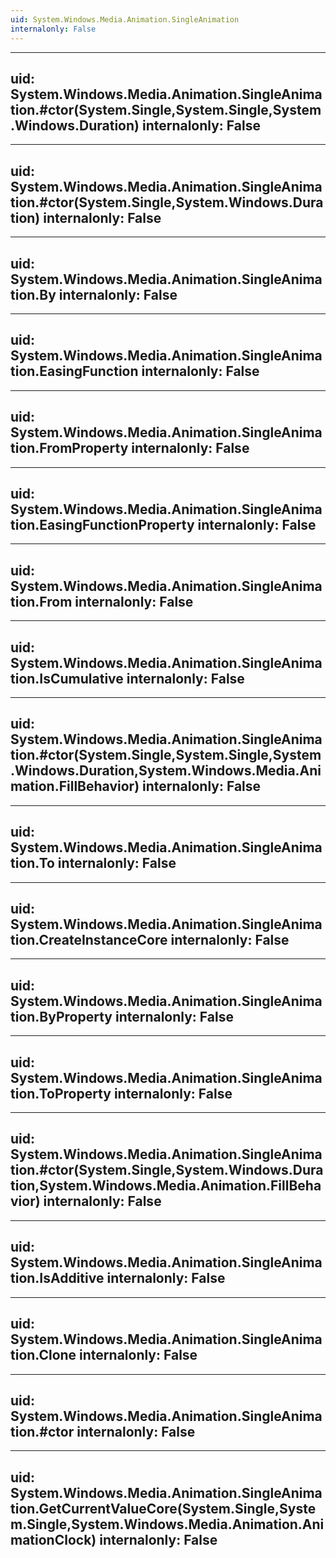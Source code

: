 ```yaml
---
uid: System.Windows.Media.Animation.SingleAnimation
internalonly: False
---
```


---
uid: System.Windows.Media.Animation.SingleAnimation.#ctor(System.Single,System.Single,System.Windows.Duration)
internalonly: False
---

---
uid: System.Windows.Media.Animation.SingleAnimation.#ctor(System.Single,System.Windows.Duration)
internalonly: False
---

---
uid: System.Windows.Media.Animation.SingleAnimation.By
internalonly: False
---

---
uid: System.Windows.Media.Animation.SingleAnimation.EasingFunction
internalonly: False
---

---
uid: System.Windows.Media.Animation.SingleAnimation.FromProperty
internalonly: False
---

---
uid: System.Windows.Media.Animation.SingleAnimation.EasingFunctionProperty
internalonly: False
---

---
uid: System.Windows.Media.Animation.SingleAnimation.From
internalonly: False
---

---
uid: System.Windows.Media.Animation.SingleAnimation.IsCumulative
internalonly: False
---

---
uid: System.Windows.Media.Animation.SingleAnimation.#ctor(System.Single,System.Single,System.Windows.Duration,System.Windows.Media.Animation.FillBehavior)
internalonly: False
---

---
uid: System.Windows.Media.Animation.SingleAnimation.To
internalonly: False
---

---
uid: System.Windows.Media.Animation.SingleAnimation.CreateInstanceCore
internalonly: False
---

---
uid: System.Windows.Media.Animation.SingleAnimation.ByProperty
internalonly: False
---

---
uid: System.Windows.Media.Animation.SingleAnimation.ToProperty
internalonly: False
---

---
uid: System.Windows.Media.Animation.SingleAnimation.#ctor(System.Single,System.Windows.Duration,System.Windows.Media.Animation.FillBehavior)
internalonly: False
---

---
uid: System.Windows.Media.Animation.SingleAnimation.IsAdditive
internalonly: False
---

---
uid: System.Windows.Media.Animation.SingleAnimation.Clone
internalonly: False
---

---
uid: System.Windows.Media.Animation.SingleAnimation.#ctor
internalonly: False
---

---
uid: System.Windows.Media.Animation.SingleAnimation.GetCurrentValueCore(System.Single,System.Single,System.Windows.Media.Animation.AnimationClock)
internalonly: False
---
